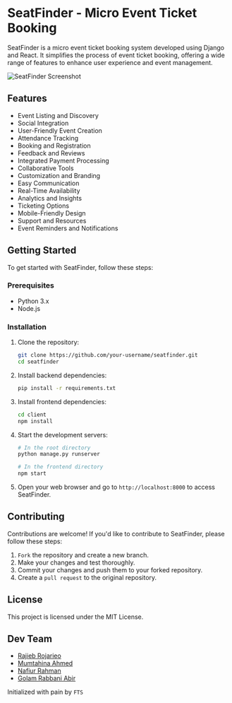 # SeatFinder - Micro Event Ticket Booking

SeatFinder is a micro event ticket booking system developed using Django and React. It simplifies the process of event ticket booking, offering a wide range of features to enhance user experience and event management.

![SeatFinder Screenshot](banner.png) 

## Features

- Event Listing and Discovery
- Social Integration
- User-Friendly Event Creation
- Attendance Tracking
- Booking and Registration
- Feedback and Reviews
- Integrated Payment Processing
- Collaborative Tools
- Customization and Branding
- Easy Communication
- Real-Time Availability
- Analytics and Insights
- Ticketing Options
- Mobile-Friendly Design
- Support and Resources
- Event Reminders and Notifications

## Getting Started

To get started with SeatFinder, follow these steps:

### Prerequisites

- Python 3.x
- Node.js

### Installation

1. Clone the repository:

   ```bash
   git clone https://github.com/your-username/seatfinder.git
   cd seatfinder
   ```

2. Install backend dependencies:

   ```bash
   pip install -r requirements.txt
   ```

3. Install frontend dependencies:

   ```bash
   cd client
   npm install
   ```

4. Start the development servers:

   ```bash
   # In the root directory
   python manage.py runserver

   # In the frontend directory
   npm start
   ```

5. Open your web browser and go to `http://localhost:8000` to access SeatFinder.

## Contributing

Contributions are welcome! If you'd like to contribute to SeatFinder, please follow these steps:

1. `Fork` the repository and create a new branch.
2. Make your changes and test thoroughly.
3. Commit your changes and push them to your forked repository.
4. Create a `pull request` to the original repository.

## License

This project is licensed under the MIT License.

## Dev Team

- [Rajieb Rojarieo](https://github.com/tesla1618)
- [Mumtahina Ahmed](https://github.com/remesis)
- [Nafiur Rahman](https://github.com/Nafiur01)
- [Golam Rabbani Abir](https://github.com/Abir0606)


Initialized with pain by `FTS`

